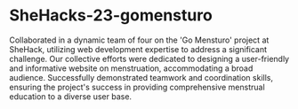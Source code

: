 # SheHacks-23-gomensturo
Collaborated in a dynamic team of four on the 'Go Mensturo' project at SheHack, utilizing web development expertise to address a significant challenge. Our collective efforts were dedicated to designing a user-friendly and informative website on menstruation, accommodating a broad audience. Successfully demonstrated teamwork and coordination skills, ensuring the project's success in providing comprehensive menstrual education to a diverse user base.
